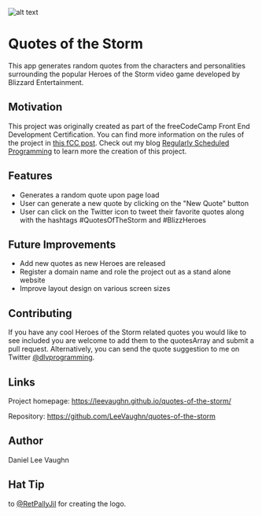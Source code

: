 ![alt text](https://regularlyscheduledprogrammingblog.files.wordpress.com/2018/01/quote-of-the-storm-logo.png)

# Quotes of the Storm
This app generates random quotes from the characters and personalities surrounding the popular Heroes of the Storm video game developed by Blizzard Entertainment.

## Motivation
This project was originally created as part of the freeCodeCamp Front End Development Certification. You can find more information on the rules of the project in <a href="https://www.freecodecamp.org/challenges/build-a-random-quote-machine">this fCC post</a>.
Check out my blog <a href="https://scheduledprogramming.com/project-random-quote-machine/">Regularly Scheduled Programming</a> to learn more the creation of this project.

## Features
* Generates a random quote upon page load
* User can generate a new quote by clicking on the "New Quote" button
* User can click on the Twitter icon to tweet their favorite quotes along with the hashtags #QuotesOfTheStorm and #BlizzHeroes

## Future Improvements
* Add new quotes as new Heroes are released
* Register a domain name and role the project out as a stand alone website
* Improve layout design on various screen sizes

## Contributing
If you have any cool Heroes of the Storm related quotes you would like to see included you are welcome to add them to the quotesArray and submit a pull request. Alternatively, you can send the quote suggestion to me on Twitter <a href="https://twitter.com/DLVProgramming">@dlvprogramming</a>.

## Links
Project homepage: https://leevaughn.github.io/quotes-of-the-storm/

Repository: https://github.com/LeeVaughn/quotes-of-the-storm

## Author
Daniel Lee Vaughn

## Hat Tip
to [@RetPallyJil](https://twitter.com/RetPallyJil?lang=en) for creating the logo.
